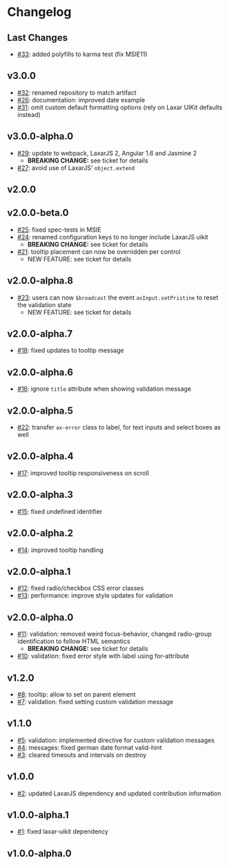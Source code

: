 # Changelog

## Last Changes

- [#33](https://github.com/LaxarJS/laxar-input-control/issues/33): added polyfills to karma test (fix MSIE11)


## v3.0.0

- [#32](https://github.com/LaxarJS/laxar-input-control/issues/32): renamed repository to match artifact
- [#26](https://github.com/LaxarJS/laxar-input-control/issues/26): documentation: improved date example
- [#31](https://github.com/LaxarJS/laxar-input-control/issues/31): omit custom default formatting options (rely on Laxar UIKit defaults instead)


## v3.0.0-alpha.0

- [#29](https://github.com/LaxarJS/laxar-input-control/issues/29): update to webpack, LaxarJS 2, Angular 1.6 and Jasmine 2
    + **BREAKING CHANGE:** see ticket for details
- [#27](https://github.com/LaxarJS/laxar-input-control/issues/27): avoid use of LaxarJS' `object.extend`


## v2.0.0
## v2.0.0-beta.0

- [#25](https://github.com/LaxarJS/laxar-input-control/issues/25): fixed spec-tests in MSIE
- [#24](https://github.com/LaxarJS/laxar-input-control/issues/24): renamed configuration keys to no longer include LaxarJS uikit
    + **BREAKING CHANGE:** see ticket for details
- [#21](https://github.com/LaxarJS/laxar-input-control/issues/21): tooltip placement can now be overridden per control
    + NEW FEATURE: see ticket for details


## v2.0.0-alpha.8

- [#23](https://github.com/LaxarJS/laxar-input-control/issues/23): users can now `$broadcast` the event `axInput.setPristine` to reset the validation state
    + NEW FEATURE: see ticket for details


## v2.0.0-alpha.7

- [#18](https://github.com/LaxarJS/laxar-input-control/issues/18): fixed updates to tooltip message


## v2.0.0-alpha.6

- [#16](https://github.com/LaxarJS/laxar-input-control/issues/16): ignore `title` attribute when showing validation message


## v2.0.0-alpha.5

- [#22](https://github.com/LaxarJS/laxar-input-control/issues/22): transfer `ax-error` class to label, for text inputs and select boxes as well


## v2.0.0-alpha.4

- [#17](https://github.com/LaxarJS/laxar-input-control/issues/17): improved tooltip responsiveness on scroll


## v2.0.0-alpha.3

- [#15](https://github.com/LaxarJS/laxar-input-control/issues/15): fixed undefined identifier


## v2.0.0-alpha.2

- [#14](https://github.com/LaxarJS/laxar-input-control/issues/14): improved tooltip handling


## v2.0.0-alpha.1

- [#12](https://github.com/LaxarJS/laxar-input-control/issues/12): fixed radio/checkbox CSS error classes
- [#13](https://github.com/LaxarJS/laxar-input-control/issues/13): performance: improve style updates for validation


## v2.0.0-alpha.0

- [#11](https://github.com/LaxarJS/laxar-input-control/issues/11): validation: removed weird focus-behavior, changed radio-group identification to follow HTML semantics
    + **BREAKING CHANGE:** see ticket for details
- [#10](https://github.com/LaxarJS/laxar-input-control/issues/10): validation: fixed error style with label using for-attribute


## v1.2.0

- [#8](https://github.com/LaxarJS/laxar-input-control/issues/8): tooltip: allow to set on parent element
- [#7](https://github.com/LaxarJS/laxar-input-control/issues/7): validation: fixed setting custom validation message


## v1.1.0

- [#5](https://github.com/LaxarJS/laxar-input-control/issues/5): validation: implemented directive for custom validation messages
- [#4](https://github.com/LaxarJS/laxar-input-control/issues/4): messages: fixed german date format valid-hint
- [#3](https://github.com/LaxarJS/laxar-input-control/issues/3): cleared timeouts and intervals on destroy


## v1.0.0

- [#2](https://github.com/LaxarJS/laxar-input-control/issues/2): updated LaxarJS dependency and updated contribution information


## v1.0.0-alpha.1

- [#1](https://github.com/LaxarJS/laxar-input-control/issues/1): fixed laxar-uikit dependency


## v1.0.0-alpha.0
